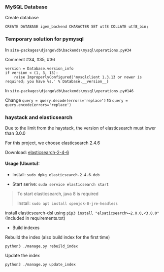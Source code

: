 ### MySQL Database

Create database

```
CREATE DATABASE igem_backend CHARACTER SET utf8 COLLATE utf8_bin;
```

### Temporary solution for pymysql

In ```site-packages\django\db\backends\mysql\operations.py#34```

Comment #34, #35, #36

```
version = Database.version_info
if version < (1, 3, 13):
    raise ImproperlyConfigured('mysqlclient 1.3.13 or newer is required; you have %s.' % Database.__version__)
```

In ```site-packages\django\db\backends\mysql\operations.py#146```

Change ```query = query.decode(errors='replace')``` to ```query = query.encode(errors='replace')```



### haystack and elasticsearch

Due to the limit from the haystack, the version of elasticsearch must lower than 3.0.0

For this project, we choose elasticsearch 2.4.6

Download: [elasticsearch-2-4-6](https://www.elastic.co/cn/downloads/past-releases/elasticsearch-2-4-6)

#### Usage (Ubuntu): 

- Install: ```sudo dpkg elasticsearch-2.4.6.deb```

- Start serive: ```sudo service elasticsearch start```

> To start elasticsearch, java 8 is required
>
> Install: ```sudo apt install openjdk-8-jre-headless```

install elasticsearch-dsl using ```pip3 install "elsaticsearch>=2.0.0,<3.0.0"```(Included in requirements.txt)

- Build indexes

Rebuild the index (also build index for the first time)

```python3 ./manage.py rebuild_index```

Update the index

```python3 ./manage.py update_index```